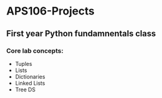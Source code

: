 # APS106-Projects

## First year Python fundamnentals class

### Core lab concepts:
- Tuples
- Lists
- Dictionaries
- Linked Lists
- Tree DS
